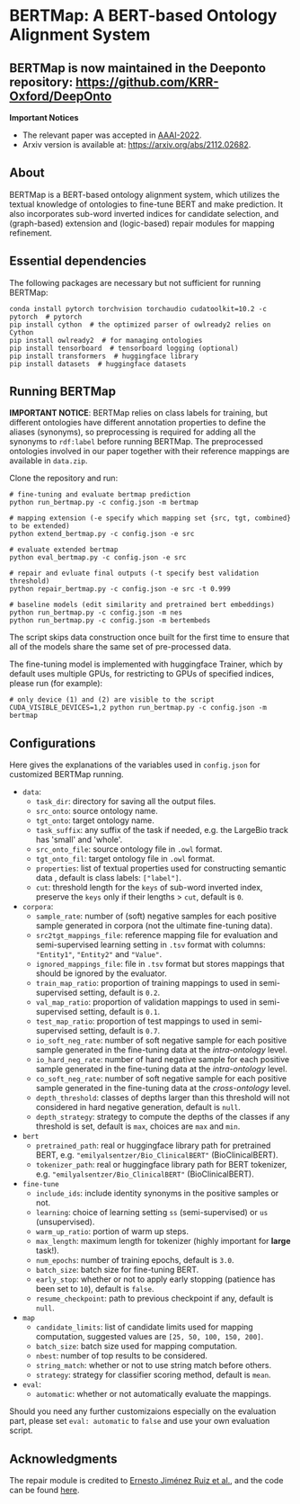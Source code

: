 # BERTMap: A BERT-based Ontology Alignment System

## BERTMap is now maintained in the Deeponto repository: https://github.com/KRR-Oxford/DeepOnto

**Important Notices**

- The relevant paper was accepted in [AAAI-2022](https://aaai.org/Conferences/AAAI-22/).
- Arxiv version is available at: https://arxiv.org/abs/2112.02682.


## About

BERTMap is a BERT-based ontology alignment system, which utilizes the textual knowledge of ontologies to fine-tune BERT and make prediction. It also incorporates sub-word inverted indices for candidate selection, and (graph-based) extension and (logic-based) repair modules for mapping refinement.

## Essential dependencies
The following packages are necessary but not sufficient for running BERTMap:
 ```
 conda install pytorch torchvision torchaudio cudatoolkit=10.2 -c pytorch  # pytorch
 pip install cython  # the optimized parser of owlready2 relies on Cython
 pip install owlready2  # for managing ontologies
 pip install tensorboard  # tensorboard logging (optional)
 pip install transformers  # huggingface library
 pip install datasets  # huggingface datasets
 ```

## Running BERTMap

**IMPORTANT NOTICE**: BERTMap relies on class labels for training, but different ontologies have different annotation properties to define the aliases (synonyms), so preprocessing is required for adding all the synonyms to ``rdf:label`` before running BERTMap. The preprocessed ontologies involved in our paper together with their reference mappings are available in ``data.zip``.

Clone the repository and run:
```
# fine-tuning and evaluate bertmap prediction 
python run_bertmap.py -c config.json -m bertmap

# mapping extension (-e specify which mapping set {src, tgt, combined} to be extended)
python extend_bertmap.py -c config.json -e src

# evaluate extended bertmap 
python eval_bertmap.py -c config.json -e src

# repair and evluate final outputs (-t specify best validation threshold)
python repair_bertmap.py -c config.json -e src -t 0.999

# baseline models (edit similarity and pretrained bert embeddings)
python run_bertmap.py -c config.json -m nes
python run_bertmap.py -c config.json -m bertembeds
```
The script skips data construction once built for the first time to ensure that all of the models 
share the same set of pre-processed data. 

The fine-tuning model is implemented with huggingface Trainer, which by default uses multiple GPUs, 
for restricting to GPUs of specified indices, please run (for example):
```
# only device (1) and (2) are visible to the script
CUDA_VISIBLE_DEVICES=1,2 python run_bertmap.py -c config.json -m bertmap 
```

## Configurations
Here gives the explanations of the variables used in `config.json` for customized BERTMap running.

- `data`:
  - ``task_dir``: directory for saving all the output files.
  - ``src_onto``: source ontology name.
  - ``tgt_onto``: target ontology name.
  - ``task_suffix``: any suffix of the task if needed, e.g. the LargeBio track has 'small' and 'whole'.
  - ``src_onto_file``: source ontology file in ``.owl`` format.
  - ``tgt_onto_fil``: target ontology file in ``.owl`` format.
  - ``properties``: list of textual properties used for constructing semantic data , default is class labels: ``["label"]``.
  - ``cut``: threshold length for the ``keys`` of sub-word inverted index, preserve the ``keys`` only if their lengths > ``cut``, default is ``0``.
- `corpora`:
  - `sample_rate`: number of (soft) negative samples for each positive sample generated in corpora (not the ultimate fine-tuning data). 
  - `src2tgt_mappings_file`: reference mapping file for evaluation and semi-supervised learning setting in `.tsv` format with columns: ``"Entity1"``, ``"Entity2"`` and ``"Value"``.
  - ``ignored_mappings_file``: file in `.tsv` format but stores mappings that should be ignored by the evaluator.
  - `train_map_ratio`: proportion of training mappings to used in semi-supervised setting, default is ``0.2``.
  - `val_map_ratio`: proportion of validation mappings to used in semi-supervised setting, default is ``0.1``.
  - `test_map_ratio`: proportion of test mappings to used in semi-supervised setting, default is ``0.7``.
  - `io_soft_neg_rate`: number of soft negative sample for each positive sample generated in the fine-tuning data at the *intra-ontology* level.
  - `io_hard_neg_rate`: number of hard negative sample for each positive sample generated in the fine-tuning data at the *intra-ontology* level.
  - `co_soft_neg_rate`: number of soft negative sample for each positive sample generated in the fine-tuning data at the *cross-ontology* level.
  - `depth_threshold`: classes of depths larger than this threshold will not considered in hard negative generation, default is `null`.
  - `depth_strategy`: strategy to compute the depths of the classes if any threshold is set, default is `max`, choices are `max` and `min`.
- `bert`
  - `pretrained_path`: real or huggingface library path for pretrained BERT, e.g. `"emilyalsentzer/Bio_ClinicalBERT"` (BioClinicalBERT).
  - `tokenizer_path`: real or huggingface library path for BERT tokenizer, e.g. `"emilyalsentzer/Bio_ClinicalBERT"` (BioClinicalBERT).
- `fine-tune`
  - `include_ids`: include identity synonyms in the positive samples or not.
  - `learning`: choice of learning setting `ss` (semi-supervised) or `us` (unsupervised).
  - `warm_up_ratio`: portion of warm up steps.
  - `max_length`: maximum length for tokenizer (highly important for **large** task!).
  - `num_epochs`: number of training epochs, default is `3.0`.
  - `batch_size`: batch size for fine-tuning BERT.
  - `early_stop`: whether or not to apply early stopping (patience has been set to `10`), default is `false`.
  - `resume_checkpoint`: path to previous checkpoint if any, default is `null`.
- `map`
  - `candidate_limits`: list of candidate limits used for mapping computation, suggested values are `[25, 50, 100, 150, 200]`.
  - `batch_size`: batch size used for mapping computation.
  - `nbest`: number of top results to be considered.
  - `string_match`: whether or not to use string match before others.
  - `strategy`: strategy for classifier scoring method, default is `mean`.
- `eval`: 
  - `automatic`: whether or not automatically evaluate the mappings.

Should you need any further customizaions especially on the evaluation part, please set `eval: automatic` to `false` and use your own evaluation script.

## Acknowledgments

The repair module is credited to [Ernesto Jiménez Ruiz et al.](http://www.cs.ox.ac.uk/isg/projects/LogMap/papers/paper_ISWC2011.pdf), and the code can be found [here](https://github.com/ernestojimenezruiz/logmap-matcher).

